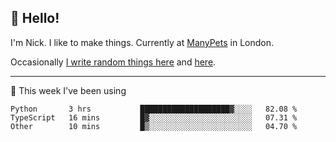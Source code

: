 ## 👋 Hello! 

I'm Nick. I like to make things. Currently at [ManyPets](https://manypets.com) in London.

Occasionally [I write random things here](https://nicksnell.com) and [here](https://twitter.com/nicksnell).

-------

🚀 This week I've been using

<!--START_SECTION:waka-->

```text
Python       3 hrs           ████████████████████▓░░░░   82.08 %
TypeScript   16 mins         █▓░░░░░░░░░░░░░░░░░░░░░░░   07.31 %
Other        10 mins         █▒░░░░░░░░░░░░░░░░░░░░░░░   04.70 %
```

<!--END_SECTION:waka-->
